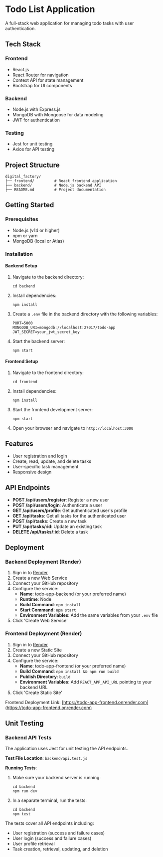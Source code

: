 # Todo List Application

A full-stack web application for managing todo tasks with user authentication.

## Tech Stack

### Frontend
- React.js
- React Router for navigation
- Context API for state management
- Bootstrap for UI components

### Backend
- Node.js with Express.js
- MongoDB with Mongoose for data modeling
- JWT for authentication

### Testing
- Jest for unit testing
- Axios for API testing

## Project Structure

```
digital_factory/
├── frontend/         # React frontend application
├── backend/          # Node.js backend API
├── README.md         # Project documentation
```

## Getting Started

### Prerequisites

- Node.js (v14 or higher)
- npm or yarn
- MongoDB (local or Atlas)

### Installation

#### Backend Setup

1. Navigate to the backend directory:
   ```
   cd backend
   ```

2. Install dependencies:
   ```
   npm install
   ```

3. Create a `.env` file in the backend directory with the following variables:
   ```
   PORT=5000
   MONGODB_URI=mongodb://localhost:27017/todo-app
   JWT_SECRET=your_jwt_secret_key
   ```

4. Start the backend server:
   ```
   npm start
   ```

#### Frontend Setup

1. Navigate to the frontend directory:
   ```
   cd frontend
   ```

2. Install dependencies:
   ```
   npm install
   ```

3. Start the frontend development server:
   ```
   npm start
   ```

4. Open your browser and navigate to `http://localhost:3000`

## Features

- User registration and login
- Create, read, update, and delete tasks
- User-specific task management
- Responsive design

## API Endpoints

- **POST /api/users/register**: Register a new user
- **POST /api/users/login**: Authenticate a user
- **GET /api/users/profile**: Get authenticated user's profile
- **GET /api/tasks**: Get all tasks for the authenticated user
- **POST /api/tasks**: Create a new task
- **PUT /api/tasks/:id**: Update an existing task
- **DELETE /api/tasks/:id**: Delete a task

## Deployment

### Backend Deployment (Render)

1. Sign in to [Render](https://render.com/)
2. Create a new Web Service
3. Connect your GitHub repository
4. Configure the service:
   - **Name**: todo-app-backend (or your preferred name)
   - **Runtime**: Node
   - **Build Command**: `npm install`
   - **Start Command**: `npm start`
   - **Environment Variables**: Add the same variables from your `.env` file
5. Click 'Create Web Service'

### Frontend Deployment (Render)

1. Sign in to [Render](https://render.com/)
2. Create a new Static Site
3. Connect your GitHub repository
4. Configure the service:
   - **Name**: todo-app-frontend (or your preferred name)
   - **Build Command**: `npm install && npm run build`
   - **Publish Directory**: `build`
   - **Environment Variables**: Add `REACT_APP_API_URL` pointing to your backend URL
5. Click 'Create Static Site'

Frontend Deployment Link: [https://todo-app-frontend.onrender.com](https://todo-app-frontend.onrender.com)

## Unit Testing

### Backend API Tests

The application uses Jest for unit testing the API endpoints.

**Test File Location**: `backend/api.test.js`

**Running Tests**:

1. Make sure your backend server is running:
   ```
   cd backend
   npm run dev
   ```

2. In a separate terminal, run the tests:
   ```
   cd backend
   npm test
   ```

The tests cover all API endpoints including:
- User registration (success and failure cases)
- User login (success and failure cases)
- User profile retrieval
- Task creation, retrieval, updating, and deletion
